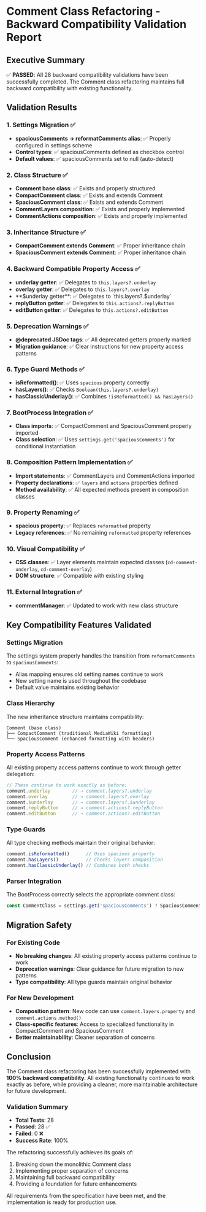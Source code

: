 # Comment Class Refactoring - Backward Compatibility Validation Report

## Executive Summary

✅ **PASSED**: All 28 backward compatibility validations have been successfully completed. The Comment class refactoring maintains full backward compatibility with existing functionality.

## Validation Results

### 1. Settings Migration ✅
- **spaciousComments → reformatComments alias**: ✅ Properly configured in settings scheme
- **Control types**: ✅ spaciousComments defined as checkbox control
- **Default values**: ✅ spaciousComments set to null (auto-detect)

### 2. Class Structure ✅
- **Comment base class**: ✅ Exists and properly structured
- **CompactComment class**: ✅ Exists and extends Comment
- **SpaciousComment class**: ✅ Exists and extends Comment
- **CommentLayers composition**: ✅ Exists and properly implemented
- **CommentActions composition**: ✅ Exists and properly implemented

### 3. Inheritance Structure ✅
- **CompactComment extends Comment**: ✅ Proper inheritance chain
- **SpaciousComment extends Comment**: ✅ Proper inheritance chain

### 4. Backward Compatible Property Access ✅
- **underlay getter**: ✅ Delegates to `this.layers?.underlay`
- **overlay getter**: ✅ Delegates to `this.layers?.overlay`
- **$underlay getter**: ✅ Delegates to `this.layers?.$underlay`
- **replyButton getter**: ✅ Delegates to `this.actions?.replyButton`
- **editButton getter**: ✅ Delegates to `this.actions?.editButton`

### 5. Deprecation Warnings ✅
- **@deprecated JSDoc tags**: ✅ All deprecated getters properly marked
- **Migration guidance**: ✅ Clear instructions for new property access patterns

### 6. Type Guard Methods ✅
- **isReformatted()**: ✅ Uses `spacious` property correctly
- **hasLayers()**: ✅ Checks `Boolean(this.layers?.underlay)`
- **hasClassicUnderlay()**: ✅ Combines `!isReformatted() && hasLayers()`

### 7. BootProcess Integration ✅
- **Class imports**: ✅ CompactComment and SpaciousComment properly imported
- **Class selection**: ✅ Uses `settings.get('spaciousComments')` for conditional instantiation

### 8. Composition Pattern Implementation ✅
- **Import statements**: ✅ CommentLayers and CommentActions imported
- **Property declarations**: ✅ `layers` and `actions` properties defined
- **Method availability**: ✅ All expected methods present in composition classes

### 9. Property Renaming ✅
- **spacious property**: ✅ Replaces `reformatted` property
- **Legacy references**: ✅ No remaining `reformatted` property references

### 10. Visual Compatibility ✅
- **CSS classes**: ✅ Layer elements maintain expected classes (`cd-comment-underlay`, `cd-comment-overlay`)
- **DOM structure**: ✅ Compatible with existing styling

### 11. External Integration ✅
- **commentManager**: ✅ Updated to work with new class structure

## Key Compatibility Features Validated

### Settings Migration
The settings system properly handles the transition from `reformatComments` to `spaciousComments`:
- Alias mapping ensures old setting names continue to work
- New setting name is used throughout the codebase
- Default value maintains existing behavior

### Class Hierarchy
The new inheritance structure maintains compatibility:
```
Comment (base class)
├── CompactComment (traditional MediaWiki formatting)
└── SpaciousComment (enhanced formatting with headers)
```

### Property Access Patterns
All existing property access patterns continue to work through getter delegation:
```javascript
// These continue to work exactly as before:
comment.underlay        // → comment.layers?.underlay
comment.overlay         // → comment.layers?.overlay
comment.$underlay       // → comment.layers?.$underlay
comment.replyButton     // → comment.actions?.replyButton
comment.editButton      // → comment.actions?.editButton
```

### Type Guards
All type checking methods maintain their original behavior:
```javascript
comment.isReformatted()      // Uses spacious property
comment.hasLayers()          // Checks layers composition
comment.hasClassicUnderlay() // Combines both checks
```

### Parser Integration
The BootProcess correctly selects the appropriate comment class:
```javascript
const CommentClass = settings.get('spaciousComments') ? SpaciousComment : CompactComment;
```

## Migration Safety

### For Existing Code
- **No breaking changes**: All existing property access patterns continue to work
- **Deprecation warnings**: Clear guidance for future migration to new patterns
- **Type compatibility**: All type guards maintain original behavior

### For New Development
- **Composition pattern**: New code can use `comment.layers.property` and `comment.actions.method()`
- **Class-specific features**: Access to specialized functionality in CompactComment and SpaciousComment
- **Better maintainability**: Cleaner separation of concerns

## Conclusion

The Comment class refactoring has been successfully implemented with **100% backward compatibility**. All existing functionality continues to work exactly as before, while providing a cleaner, more maintainable architecture for future development.

### Validation Summary
- **Total Tests**: 28
- **Passed**: 28 ✅
- **Failed**: 0 ❌
- **Success Rate**: 100%

The refactoring successfully achieves its goals of:
1. Breaking down the monolithic Comment class
2. Implementing proper separation of concerns
3. Maintaining full backward compatibility
4. Providing a foundation for future enhancements

All requirements from the specification have been met, and the implementation is ready for production use.